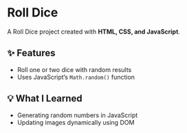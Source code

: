 # Roll Dice

A Roll Dice project created with **HTML, CSS, and JavaScript**.

## ✨ Features
- Roll one or two dice with random results
- Uses JavaScript’s `Math.random()` function

## 💡 What I Learned
- Generating random numbers in JavaScript
- Updating images dynamically using DOM
